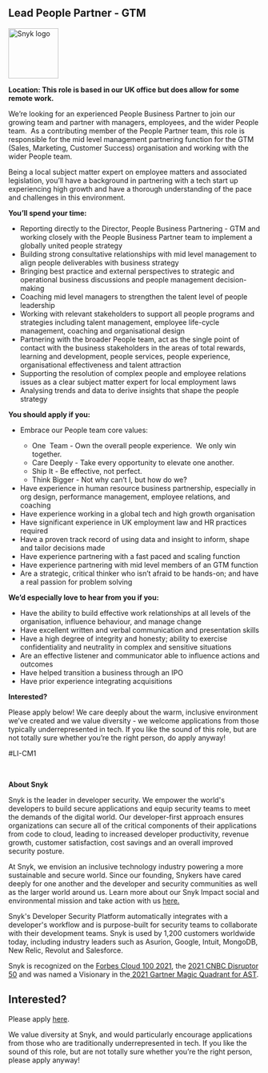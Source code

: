 Lead People Partner - GTM
---

<img src="https://res.cloudinary.com/snyk/image/upload/v1537345894/press-kit/brand/logo-black.png" width="100" alt="Snyk logo" />

<p><strong>Location: This role is based in our UK office but does allow for some remote work.</strong></p>
<p><span style="font-weight: 400;">We’re looking for an experienced People Business Partner to join our growing team and partner with managers, employees, and the wider People team.&nbsp; </span><span style="font-weight: 400;">As a contributing member of the People Partner team, this role is responsible for the mid level management partnering function for the GTM (Sales, Marketing, Customer Success) organisation and working with the wider People team.</span><span style="font-weight: 400;">&nbsp;</span></p>
<p><span style="font-weight: 400;">Being a local subject matter expert on employee matters and associated legislation, you’ll have a background in partnering with a tech start up experiencing high growth and have a thorough understanding of the pace and challenges in this environment.</span></p>
<p><strong>You’ll spend your time:</strong></p>
<ul>
<li style="font-weight: 400;"><span style="font-weight: 400;">Reporting directly to the Director, People Business Partnering - GTM and working closely with the People Business Partner team to implement a globally united people strategy</span></li>
<li style="font-weight: 400;"><span style="font-weight: 400;">Building strong consultative relationships with mid level management to align people deliverables with business strategy</span></li>
<li style="font-weight: 400;"><span style="font-weight: 400;">Bringing best practice and external perspectives to strategic and operational business discussions and people management decision-making</span></li>
<li style="font-weight: 400;"><span style="font-weight: 400;">Coaching mid level managers to strengthen the talent level of people leadership</span></li>
<li style="font-weight: 400;"><span style="font-weight: 400;">Working with relevant stakeholders to support all people programs and strategies including talent management, employee life-cycle management, coaching and organisational design</span></li>
<li style="font-weight: 400;"><span style="font-weight: 400;">Partnering with the broader People team, act as the single point of contact with the business stakeholders in the areas of total rewards, learning and development, people services, people experience, organisational effectiveness and talent attraction</span></li>
<li style="font-weight: 400;"><span style="font-weight: 400;">Supporting the resolution of complex people and employee relations issues as a clear subject matter expert for local employment laws</span></li>
<li style="font-weight: 400;"><span style="font-weight: 400;">Analysing trends and data to derive insights that shape the people strategy</span></li>
</ul>
<p><strong>You should apply if you:</strong></p>
<ul>
<li style="font-weight: 400;"><span style="font-weight: 400;">Embrace our People team core values:</span></li>
<ul>
<li style="font-weight: 400;"><span style="font-weight: 400;">One&nbsp; Team - Own the overall people experience.&nbsp; We only win together.</span></li>
<li style="font-weight: 400;"><span style="font-weight: 400;">Care Deeply - Take every opportunity to elevate one another.</span></li>
<li style="font-weight: 400;"><span style="font-weight: 400;">Ship It - Be effective, not perfect.</span></li>
<li style="font-weight: 400;"><span style="font-weight: 400;">Think Bigger - Not why can’t I, but how do we?</span></li>
</ul>
<li style="font-weight: 400;"><span style="font-weight: 400;">Have experience in human resource business partnership, especially in org design, performance management, employee relations, and coaching</span></li>
<li style="font-weight: 400;"><span style="font-weight: 400;">Have experience working in a global tech and high growth organisation</span></li>
<li style="font-weight: 400;"><span style="font-weight: 400;">Have significant experience in UK employment law and HR practices required</span></li>
<li style="font-weight: 400;"><span style="font-weight: 400;">Have a proven track record of using data and insight to inform, shape and tailor decisions made</span></li>
<li style="font-weight: 400;"><span style="font-weight: 400;">Have experience partnering with a fast paced and scaling function</span></li>
<li style="font-weight: 400;"><span style="font-weight: 400;">Have experience partnering with mid level members of an GTM function</span></li>
<li style="font-weight: 400;"><span style="font-weight: 400;">Are a strategic, critical thinker who isn’t afraid to be hands-on; and have a real passion for problem solving</span></li>
</ul>
<p><strong>We’d especially love to hear from you if you:</strong></p>
<ul>
<li style="font-weight: 400;"><span style="font-weight: 400;">Have the ability to build effective work relationships at all levels of the organisation, influence behaviour, and manage change</span></li>
<li style="font-weight: 400;"><span style="font-weight: 400;">Have excellent written and verbal communication and presentation skills</span></li>
<li style="font-weight: 400;"><span style="font-weight: 400;">Have a high degree of integrity and honesty; ability to exercise confidentiality and neutrality in complex and sensitive situations</span></li>
<li style="font-weight: 400;"><span style="font-weight: 400;">Are an effective listener and communicator able to influence actions and outcomes</span></li>
<li style="font-weight: 400;"><span style="font-weight: 400;">Have helped transition a business through an IPO&nbsp;</span></li>
<li style="font-weight: 400;"><span style="font-weight: 400;">Have prior experience integrating acquisitions&nbsp;</span></li>
</ul>
<p><strong>Interested?</strong></p>
<p><span style="font-weight: 400;">Please apply below! We care deeply about the warm, inclusive environment we’ve created and we value diversity - we welcome applications from those typically underrepresented in tech. If you like the sound of this role, but are not totally sure whether you’re the right person, do apply anyway!</span></p>
<p><span style="font-weight: 400;">#LI-CM1</span></p>
<p>&nbsp;</p><div class="content-conclusion"><p><strong>About Snyk</strong></p>
<p><span style="font-weight: 400;">Snyk is the leader in developer security. We empower the world's developers to build secure applications and equip security teams to meet the demands of the digital world. Our developer-first approach ensures organizations can secure all of the critical components of their applications from code to cloud, leading to increased developer productivity, revenue growth, customer satisfaction, cost savings and an overall improved security posture.&nbsp;</span></p>
<p><span style="font-weight: 400;">At Snyk, we envision an inclusive technology industry powering a more sustainable and secure world.</span> <span style="font-weight: 400;">Since our founding, Snykers have cared deeply for one another and the developer and security communities as well as the larger world around us. Learn more about our Snyk Impact social and environmental mission and take action with us </span><a href="https://snyk.io/about/snyk-impact/"><span style="font-weight: 400;">here.</span></a></p>
<p><span style="font-weight: 400;">Snyk's Developer Security Platform automatically integrates with a developer's workflow and is purpose-built for security teams to collaborate with their development teams. Snyk is used by 1,200 customers worldwide today, including industry leaders such as Asurion, Google, Intuit, MongoDB, New Relic, Revolut and Salesforce.</span></p>
<p><span style="font-weight: 400;">Snyk is recognized on the </span><a href="https://www.forbes.com/cloud100/#6f24b5ba5f94"><span style="font-weight: 400;">Forbes Cloud 100 2021</span></a><span style="font-weight: 400;">, the </span><a href="https://www.cnbc.com/2021/05/25/these-are-the-2021-cnbc-disruptor-50-companies.html"><span style="font-weight: 400;">2021 CNBC Disruptor 50</span></a><span style="font-weight: 400;"> and was named a Visionary in the</span><a href="https://snyk.io/blog/snyk-visionary-2021-gartner-magic-quadrant-for-ast/"><span style="font-weight: 400;"> 2021 Gartner Magic Quadrant for AST</span></a><span style="font-weight: 400;">.</span></p></div>

Interested?
---

Please apply [here](https://boards.greenhouse.io/snyk/jobs/5821246002#app).

We value diversity at Snyk, and would particularly encourage applications from those who are traditionally underrepresented in tech.
If you like the sound of this role, but are not totally sure whether you’re the right person, please apply anyway!
